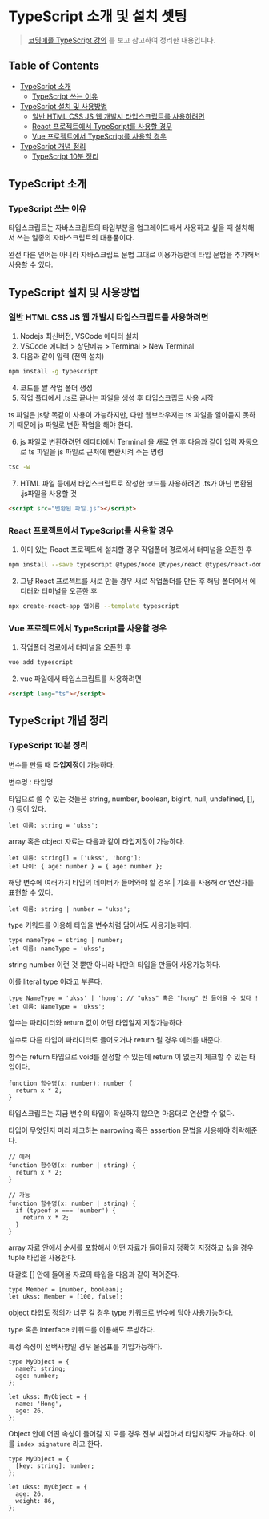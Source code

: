 # TypeScript 소개 및 설치 셋팅

> [코딩애플 TypeScript 강의](https://codingapple.com/) 를 보고 참고하여 정리한 내용입니다.

## Table of Contents

- [TypeScript 소개](#typescript-소개)
  - [TypeScript 쓰는 이유](#typescript-쓰는-이유)
- [TypeScript 설치 및 사용방법](#typescript-설치-및-사용방법)
  - [일반 HTML CSS JS 웹 개발시 타입스크립트를 사용하려면](#일반-html-css-js-웹-개발시-타입스크립트를-사용하려면)
  - [React 프로젝트에서 TypeScript를 사용할 경우](#react-프로젝트에서-typescript를-사용할-경우)
  - [Vue 프로젝트에서 TypeScript를 사용할 경우](#vue-프로젝트에서-typescript를-사용할-경우)
- [TypeScript 개념 정리](#typescript-개념-정리)
  - [TypeScript 10분 정리](#typescript-10분-정리)

## TypeScript 소개

### TypeScript 쓰는 이유

타입스크립트는 자바스크립트의 타입부분을 업그레이드해서 사용하고 싶을 때 설치해서 쓰는 일종의 자바스크립트의 대용품이다.

완전 다른 언어는 아니라 자바스크립트 문법 그대로 이용가능한데 타입 문법을 추가해서 사용할 수 있다.

## TypeScript 설치 및 사용방법

### 일반 HTML CSS JS 웹 개발시 타입스크립트를 사용하려면

1. Nodejs 최신버전, VSCode 에디터 설치
2. VSCode 에디터 > 상단메뉴 > Terminal > New Terminal
3. 다음과 같이 입력 (전역 설치)

```bash
npm install -g typescript
```

4. 코드를 짤 작업 폴더 생성
5. 작업 폴더에서 .ts로 끝나는 파일을 생성 후 타입스크립트 사용 시작

ts 파일은 js랑 똑같이 사용이 가능하지만, 다만 웹브라우저는 ts 파일을 알아듣지 못하기 때문에 js 파일로 변환 작업을 해야 한다.

6. js 파일로 변환하려면 에디터에서 Terminal 을 새로 연 후 다음과 같이 입력
   자동으로 ts 파일을 js 파일로 근처에 변환시켜 주는 명령

```bash
tsc -w
```

7. HTML 파일 등에서 타입스크립트로 작성한 코드를 사용하려면
   .ts가 아닌 변환된 .js파일을 사용할 것

```html
<script src="변환된 파일.js"></script>
```

### React 프로젝트에서 TypeScript를 사용할 경우

1. 이미 있는 React 프로젝트에 설치할 경우
   작업폴더 경로에서 터미널을 오픈한 후

```bash
npm install --save typescript @types/node @types/react @types/react-dom @types/jest
```

2. 그냥 React 프로젝트를 새로 만들 경우
   새로 작업폴더를 만든 후 해당 폴더에서 에디터와 터미널을 오픈한 후

```bash
npx create-react-app 앱이름 --template typescript
```

### Vue 프로젝트에서 TypeScript를 사용할 경우

1. 작업폴더 경로에서 터미널을 오픈한 후

```bash
vue add typescript
```

2. vue 파일에서 타입스크립트를 사용하려면

```html
<script lang="ts"></script>
```

## TypeScript 개념 정리

### TypeScript 10분 정리

변수를 만들 때 **타입지정**이 가능하다.

변수명 : 타입명

타입으로 쓸 수 있는 것들은 string, number, boolean, bigInt, null, undefined, [], {} 등이 있다.

```tsx
let 이름: string = 'ukss';
```

array 혹은 object 자료는 다음과 같이 타입지정이 가능하다.

```tsx
let 이름: string[] = ['ukss', 'hong'];
let 나이: { age: number } = { age: number };
```

해당 변수에 여러가지 타입의 데이터가 들어와야 할 경우 | 기호를 사용해 or 연산자를 표현할 수 있다.

```tsx
let 이름: string | number = 'ukss';
```

type 키워드를 이용해 타입을 변수처럼 담아서도 사용가능하다.

```tsx
type nameType = string | number;
let 이름: nameType = 'ukss';
```

string number 이런 것 뿐만 아니라 나만의 타입을 만들어 사용가능하다.

이를 literal type 이라고 부른다.

```tsx
type NameType = 'ukss' | 'hong'; // "ukss" 혹은 "hong" 만 들어올 수 있다 !
let 이름: NameType = 'ukss';
```

함수는 파라미터와 return 값이 어떤 타입일지 지정가능하다.

실수로 다른 타입이 파라미터로 들어오거나 return 될 경우 에러를 내준다.

함수는 return 타입으로 void를 설정할 수 있는데 return 이 없는지 체크할 수 있는 타입이다.

```tsx
function 함수명(x: number): number {
  return x * 2;
}
```

타입스크립트는 지금 변수의 타입이 확실하지 않으면 마음대로 연산할 수 없다.

타입이 무엇인지 미리 체크하는 narrowing 혹은 assertion 문법을 사용해야 허락해준다.

```tsx
// 에러
function 함수명(x: number | string) {
  return x * 2;
}

// 가능
function 함수명(x: number | string) {
  if (typeof x === 'number') {
    return x * 2;
  }
}
```

array 자료 안에서 순서를 포함해서 어떤 자료가 들어올지 정확히 지정하고 싶을 경우 tuple 타입을 사용한다.

대괄호 [] 안에 들어올 자료의 타입을 다음과 같이 적어준다.

```tsx
type Member = [number, boolean];
let ukss: Member = [100, false];
```

object 타입도 정의가 너무 길 경우 type 키워드로 변수에 담아 사용가능하다.

type 혹은 interface 키워드를 이용해도 무방하다.

특정 속성이 선택사항일 경우 물음표를 기입가능하다.

```tsx
type MyObject = {
  name?: string;
  age: number;
};

let ukss: MyObject = {
  name: 'Hong',
  age: 26,
};
```

Object 안에 어떤 속성이 들어갈 지 모를 경우 전부 싸잡아서 타입지정도 가능하다. 이를 `index signature` 라고 한다.

```tsx
type MyObject = {
  [key: string]: number;
};

let ukss: MyObject = {
  age: 26,
  weight: 86,
};
```
